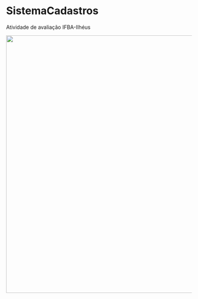 # SistemaCadastros
Atividade de avaliação IFBA-Ilhéus
  <div align="center">
  <img width="920" height="700" src="https://raw.githubusercontent.com/AlanPrates/SistemaCadastros/main/Print.png"/>
  </div>
